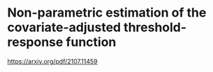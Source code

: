 # Non-parametric estimation of the covariate-adjusted threshold-response function

https://arxiv.org/pdf/2107.11459
